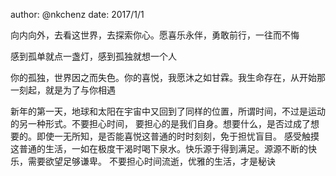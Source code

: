 author: @nkchenz
date: 2017/1/1


向内向外，去看这世界，去探索你心。愿喜乐永伴，勇敢前行，一往而不悔

感到孤单就点一盏灯，感到孤独就想一个人

你的孤独，世界因之而失色。你的喜悦，我愿沐之如甘霖。我生命存在，从开始那一刻起，就是为了与你相遇

新年的第一天，地球和太阳在宇宙中又回到了同样的位置，所谓时间，不过是运动的另一种形式。不要担心时间，
要担心的是我们自身。想要什么，是否过成了想要的。即使一无所知，是否能喜悦这普通的时时刻刻，免于担忧盲目。
感受触摸这普通的生活，一如在极度干渴时喝下泉水。快乐源于得到满足。源源不断的快乐，需要欲望足够谦卑。
不要担心时间流逝，优雅的生活，才是秘诀
